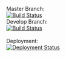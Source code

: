 Master Branch:<br />
[![Build Status](https://pingdong.visualstudio.com/Common%20Library/_apis/build/status/library/dotnet/pingdong.azure.telemetry.core?branchName=master)](https://pingdong.visualstudio.com/Common%20Library/_build/latest?definitionId=11&branchName=master)<br />
Develop Branch:<br />
[![Build Status](https://pingdong.visualstudio.com/Common%20Library/_apis/build/status/library/dotnet/pingdong.azure.telemetry.core?branchName=develop)](https://pingdong.visualstudio.com/Common%20Library/_build/latest?definitionId=11&branchName=develop)<br />
<br />
Deployment:<br />
[![Deployment Status](https://pingdong.vsrm.visualstudio.com/_apis/public/Release/badge/b57e1bf9-2061-450c-b27e-4c0fc8307b1a/7/7)](https://pingdong.visualstudio.com/Common%20Library/_release?view=all&definitionId=7)
